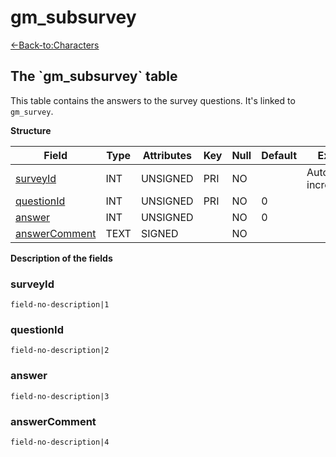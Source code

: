 # gm\_subsurvey

[<-Back-to:Characters](database-characters.md)

## The \`gm\_subsurvey\` table

This table contains the answers to the survey questions. It's linked to `gm_survey`.

**Structure**

| Field              | Type | Attributes | Key | Null | Default | Extra          | Comment |
| ------------------ | ---- | ---------- | --- | ---- | ------- | -------------- | ------- |
| [surveyId][1]      | INT  | UNSIGNED   | PRI | NO   |         | Auto increment |         |
| [questionId][2]    | INT  | UNSIGNED   | PRI | NO   | 0       |                |         |
| [answer][3]        | INT  | UNSIGNED   |     | NO   | 0       |                |         |
| [answerComment][4] | TEXT | SIGNED     |     | NO   |         |                |         |

[1]: #surveyid
[2]: #questionid
[3]: #answer
[4]: #answerComment

**Description of the fields**

### surveyId

`field-no-description|1`

### questionId

`field-no-description|2`

### answer

`field-no-description|3`

### answerComment

`field-no-description|4`
